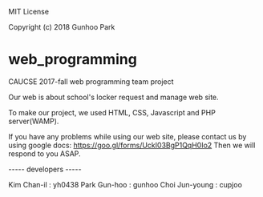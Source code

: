 MIT License

Copyright (c) 2018 Gunhoo Park
# web_programming

CAUCSE 2017-fall web programming team project

Our web is about school's locker request and manage web site.

To make our project, we used HTML, CSS, Javascript and PHP server(WAMP).

If you have any problems while using our web site,
please contact us by using google docs: https://goo.gl/forms/UckI03BgP1QqH0Io2
Then we will respond to you ASAP.

----- developers -----

Kim Chan-il : yh0438
Park Gun-hoo : gunhoo
Choi Jun-young : cupjoo

